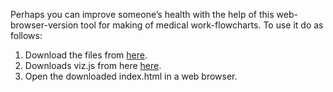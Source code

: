 <script>
document.getElementById( "demosmall").style.backgroundColor="#EFAB00";
document.getElementById( "demotext").style.color="#000000";
document.getElementById( "demo").className="menu2active";
</script>
Perhaps you can improve someone’s health with the help of this web-browser-version tool for making of medical work-flowcharts. To use it do as follows:

<ol>
 <li>Download the files from <a href="https://github.com/RickardHultgren/lympha/tree/JavaScript">here</a>.</li>
 <li>Downloads viz.js from here <a href="https://github.com/mdaines/viz.js/releases">here</a>.</li>
 <li>Open the downloaded index.html in a web browser.</li>
</ol>
